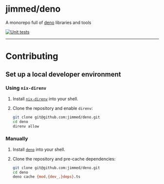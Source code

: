# jimmed/deno

A monorepo full of [deno][deno] libraries and tools

[![Unit tests](https://github.com/jimmed/deno/actions/workflows/unit-tests.yml/badge.svg)](https://github.com/jimmed/deno/actions/workflows/unit-tests.yml)

---

# Contributing

## Set up a local developer environment

### Using `nix-direnv`

1. Install [`nix-direnv`][nix-direnv] into your shell.
2. Clone the repository and enable `direnv`:

   ```bash
   git clone git@github.com:jimmed/deno.git
   cd deno
   direnv allow
   ```

### Manually

1. Install [`deno`][deno] into your shell.
2. Clone the repository and pre-cache dependencies:

   ```bash
   git clone git@github.com:jimmed/deno.git
   cd deno
   deno cache {mod,{dev_,}deps}.ts
   ```

[deno]: https://deno.land/
[nix-direnv]: https://github.com/nix-community/nix-direnv
